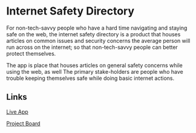 # Internet Safety Directory

For non-tech-savvy people who have a hard time navigating and staying safe on the web, the internet safety directory is a product that houses articles on common issues and security concerns the average person will run across on the internet; so that non-tech-savvy people can better protect themselves.

The app is place that houses articles on general safety concerns while using the web, as well 
The primary stake-holders are people who have trouble keeping themselves safe while doing basic internet actions. 

## Links

[Live App](https://repl.it/@noevholl/Internet-Safety-Directory)

[Project Board](https://github.com/Noah-Holliday/101-Internet-Safety-Directory/projects/1)
